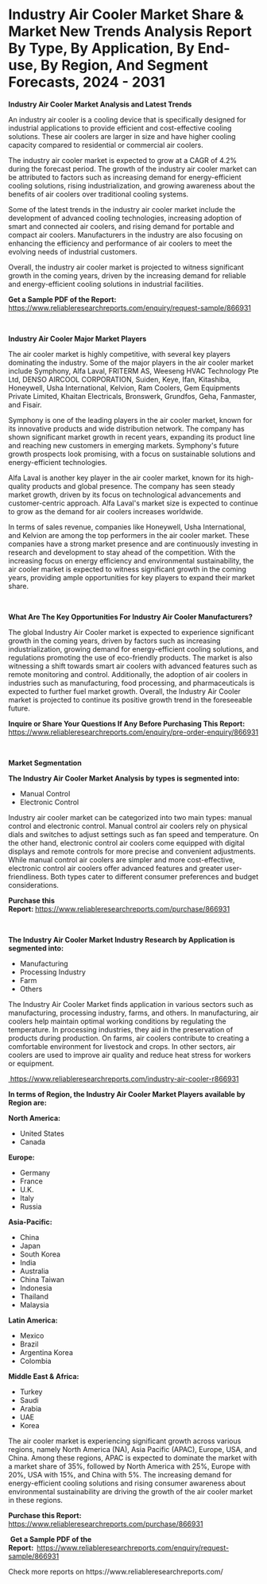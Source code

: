 <p><h1>Industry Air Cooler Market Share & Market New Trends Analysis Report By Type, By Application, By End-use, By Region, And Segment Forecasts, 2024 - 2031</h1></p><p><strong>Industry Air Cooler Market Analysis and Latest Trends</strong></p>
<p><p>An industry air cooler is a cooling device that is specifically designed for industrial applications to provide efficient and cost-effective cooling solutions. These air coolers are larger in size and have higher cooling capacity compared to residential or commercial air coolers.</p><p>The industry air cooler market is expected to grow at a CAGR of 4.2% during the forecast period. The growth of the industry air cooler market can be attributed to factors such as increasing demand for energy-efficient cooling solutions, rising industrialization, and growing awareness about the benefits of air coolers over traditional cooling systems.</p><p>Some of the latest trends in the industry air cooler market include the development of advanced cooling technologies, increasing adoption of smart and connected air coolers, and rising demand for portable and compact air coolers. Manufacturers in the industry are also focusing on enhancing the efficiency and performance of air coolers to meet the evolving needs of industrial customers.</p><p>Overall, the industry air cooler market is projected to witness significant growth in the coming years, driven by the increasing demand for reliable and energy-efficient cooling solutions in industrial facilities.</p></p>
<p><strong>Get a Sample PDF of the Report:&nbsp;</strong> <a href="https://www.reliableresearchreports.com/enquiry/request-sample/866931">https://www.reliableresearchreports.com/enquiry/request-sample/866931</a></p>
<p>&nbsp;</p>
<p><strong>Industry Air Cooler Major Market Players</strong></p>
<p><p>The air cooler market is highly competitive, with several key players dominating the industry. Some of the major players in the air cooler market include Symphony, Alfa Laval, FRITERM AS, Weeseng HVAC Technology Pte Ltd, DENSO AIRCOOL CORPORATION, Suiden, Keye, Ifan, Kitashiba, Honeywell, Usha International, Kelvion, Ram Coolers, Gem Equipments Private Limited, Khaitan Electricals, Bronswerk, Grundfos, Geha, Fanmaster, and Fisair.</p><p>Symphony is one of the leading players in the air cooler market, known for its innovative products and wide distribution network. The company has shown significant market growth in recent years, expanding its product line and reaching new customers in emerging markets. Symphony's future growth prospects look promising, with a focus on sustainable solutions and energy-efficient technologies.</p><p>Alfa Laval is another key player in the air cooler market, known for its high-quality products and global presence. The company has seen steady market growth, driven by its focus on technological advancements and customer-centric approach. Alfa Laval's market size is expected to continue to grow as the demand for air coolers increases worldwide.</p><p>In terms of sales revenue, companies like Honeywell, Usha International, and Kelvion are among the top performers in the air cooler market. These companies have a strong market presence and are continuously investing in research and development to stay ahead of the competition. With the increasing focus on energy efficiency and environmental sustainability, the air cooler market is expected to witness significant growth in the coming years, providing ample opportunities for key players to expand their market share.</p></p>
<p>&nbsp;</p>
<p><strong>What Are The Key Opportunities For Industry Air Cooler Manufacturers?</strong></p>
<p><p>The global Industry Air Cooler market is expected to experience significant growth in the coming years, driven by factors such as increasing industrialization, growing demand for energy-efficient cooling solutions, and regulations promoting the use of eco-friendly products. The market is also witnessing a shift towards smart air coolers with advanced features such as remote monitoring and control. Additionally, the adoption of air coolers in industries such as manufacturing, food processing, and pharmaceuticals is expected to further fuel market growth. Overall, the Industry Air Cooler market is projected to continue its positive growth trend in the foreseeable future.</p></p>
<p><strong>Inquire or Share Your Questions If Any Before Purchasing This Report:</strong> <a href="https://www.reliableresearchreports.com/enquiry/pre-order-enquiry/866931">https://www.reliableresearchreports.com/enquiry/pre-order-enquiry/866931</a></p>
<p>&nbsp;</p>
<p><strong>Market Segmentation</strong></p>
<p><strong>The Industry Air Cooler Market Analysis by types is segmented into:</strong></p>
<p><ul><li>Manual Control</li><li>Electronic Control</li></ul></p>
<p><p>Industry air cooler market can be categorized into two main types: manual control and electronic control. Manual control air coolers rely on physical dials and switches to adjust settings such as fan speed and temperature. On the other hand, electronic control air coolers come equipped with digital displays and remote controls for more precise and convenient adjustments. While manual control air coolers are simpler and more cost-effective, electronic control air coolers offer advanced features and greater user-friendliness. Both types cater to different consumer preferences and budget considerations.</p></p>
<p><strong>Purchase this Report:&nbsp;</strong><a href="https://www.reliableresearchreports.com/purchase/866931">https://www.reliableresearchreports.com/purchase/866931</a></p>
<p>&nbsp;</p>
<p><strong>The Industry Air Cooler Market Industry Research by Application is segmented into:</strong></p>
<p><ul><li>Manufacturing</li><li>Processing Industry</li><li>Farm</li><li>Others</li></ul></p>
<p><p>The Industry Air Cooler Market finds application in various sectors such as manufacturing, processing industry, farms, and others. In manufacturing, air coolers help maintain optimal working conditions by regulating the temperature. In processing industries, they aid in the preservation of products during production. On farms, air coolers contribute to creating a comfortable environment for livestock and crops. In other sectors, air coolers are used to improve air quality and reduce heat stress for workers or equipment.</p></p>
<p><a href="https://www.reliableresearchreports.com/industry-air-cooler-r866931">&nbsp;https://www.reliableresearchreports.com/industry-air-cooler-r866931</a></p>
<p><strong>In terms of Region, the Industry Air Cooler Market Players available by Region are:</strong></p>
<p>
    <p> <strong> North America: </strong>
        <ul>
            <li>United States</li>
            <li>Canada</li>
        </ul>
        </p> 
    <p> <strong> Europe: </strong>
        <ul>
            <li>Germany</li>
            <li>France</li>
            <li>U.K.</li>
            <li>Italy</li>
            <li>Russia</li>
        </ul>
        </p> 
    <p> <strong> Asia-Pacific: </strong>
        <ul>
            <li>China</li>
            <li>Japan</li>
            <li>South Korea</li>
            <li>India</li>
            <li>Australia</li>
            <li>China Taiwan</li>
            <li>Indonesia</li>
            <li>Thailand</li>
            <li>Malaysia</li>
        </ul>
        </p> 
    <p> <strong> Latin America: </strong>
        <ul>
            <li>Mexico</li>
            <li>Brazil</li>
            <li>Argentina Korea</li>
            <li>Colombia</li>
        </ul>
        </p> 
    <p> <strong> Middle East & Africa: </strong>
        <ul>
            <li>Turkey</li>
            <li>Saudi</li>
            <li>Arabia</li>
            <li>UAE</li>
            <li>Korea</li>
        </ul>
    </p>
    </p>
<p><p>The air cooler market is experiencing significant growth across various regions, namely North America (NA), Asia Pacific (APAC), Europe, USA, and China. Among these regions, APAC is expected to dominate the market with a market share of 35%, followed by North America with 25%, Europe with 20%, USA with 15%, and China with 5%. The increasing demand for energy-efficient cooling solutions and rising consumer awareness about environmental sustainability are driving the growth of the air cooler market in these regions.</p></p>
<p><strong>Purchase this Report: </strong><a href="https://www.reliableresearchreports.com/purchase/866931">https://www.reliableresearchreports.com/purchase/866931</a></p>
<p>&nbsp;<strong>Get a Sample PDF of the Report:&nbsp;&nbsp;</strong><a href="https://www.reliableresearchreports.com/enquiry/request-sample/866931">https://www.reliableresearchreports.com/enquiry/request-sample/866931</a></p>
<p><strong></strong></p>
<p>Check more reports on https://www.reliableresearchreports.com/</p>
